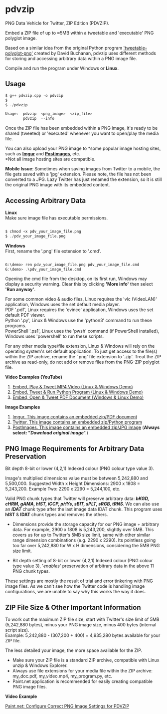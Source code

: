 # pdvzip
PNG Data Vehicle for Twitter, ZIP Edition (PDVZIP).

Embed a ZIP file of up to ≈5MB within a tweetable and 'executable' PNG polyglot image.

Based on a similar idea from the original Python program ['tweetable-polyglot-png'](https://github.com/DavidBuchanan314/tweetable-polyglot-png) created by David Buchanan, pdvzip uses different methods for storing and accessing arbitrary data within a PNG image file.

Compile and run the program under Windows or **Linux**.

## Usage

```c
$ g++ pdvzip.cpp -o pdvzip
$
$ ./pdvzip

Usage:  pdvzip  <png_image>  <zip_file>
        pdvzip  --info

```

Once the ZIP file has been embedded within a PNG image, it's ready to be shared (tweeted) or 'executed' whenever you want to open/play the media file.

You can also upload your PNG image to *some popular image hosting sites, such as [**Imgur**](https://imgur.com) and [**Postimages**](https://postimages.org), etc.  
*Not all image hosting sites are compatible.

**Mobile Issue**: Sometimes when saving images from Twitter to a mobile, the file gets saved with a 'jpg' extension. Please note, the file has not been converted to a JPG. Lazy Twitter has just renamed the extension, so it is still the original PNG image with its embedded content. 

## Accessing Arbitrary Data
**Linux**    
Make sure image file has executable permissions.
```c

$ chmod +x pdv_your_image_file.png
$ ./pdv_your_image_file.png 

```  
**Windows**   
First, rename the '.png' file extension to '.cmd'.
```c

G:\demo> ren pdv_your_image_file.png pdv_your_image_file.cmd
G:\demo> .\pdv_your_image_file.cmd

```
Opening the cmd file from the desktop, on its first run, Windows may display a security warning. Clear this by clicking **'More info'** then select **'Run anyway'**.

For some common video & audio files, Linux requires the 'vlc (VideoLAN)' application, Windows uses the set default media player.  
PDF '.pdf', Linux requires the 'evince' application, Windows uses the set default PDF viewer.  
Python '.py', Linux & Windows use the 'python3' command to run these programs.  
PowerShell '.ps1', Linux uses the 'pwsh' command (if PowerShell installed), Windows uses 'powershell' to run these scripts.

For any other media type/file extension, Linux & Windows will rely on the operating system's set default application. To just get access to the file(s) within the ZIP archive, rename the '.png' file extension to '.zip'. Treat the ZIP archive as read-only, do not add or remove files from the PNG-ZIP polyglot file.

**Video Examples (YouTube)**
1. [Embed, Play & Tweet MP4 Video (Linux & Windows Demo)](https://www.youtube.com/watch_popup?v=BwfFDwTSOK8) 
2. [Embed, Tweet & Run Python Program (Linux & Windows Demo)](https://www.youtube.com/watch_popup?v=ZubGU_Eb7Ks)
3. [Embed, Open & Tweet PDF Document (Windows & Linux Demo)](https://www.youtube.com/watch_popup?v=FnxD9XEjXos)  

**Image Examples**  

1. [Imgur. This image contains an embedded zip/PDF document](https://imgur.com/a/zF40QMX)
2. [Twitter. This image contains an embedded zip/Python program](https://twitter.com/CleasbyCode/status/1573697255424540673?s=20&t=r0WWUyMNBhVs973PWqqpjg)
3. [PostImages. This image contains an embedded zip/JPG image](https://postimg.cc/xcCcvpLJ) (**Always select: "*Download original image***".)

## PNG Image Requirements for Arbitrary Data Preservation

Bit depth 8-bit or lower (4,2,1) Indexed colour (PNG colour type value 3).  

Image's multiplied dimensions value must be between 5,242,880 and 5,500,000.
Suggested Width x Height Dimensions: 2900 x 1808 = 5,243,200. Example Two: 2290 x 2290 = 5,244,100, etc.

Valid PNG chunk types that Twitter will preserve arbitrary data: ***bKGD, cHRM, gAMA, hIST, iCCP, pHYs, sBIT, sPLT, sRGB, tRNS***. We can also use an ***IDAT*** chunk type after the last image data IDAT chunk.  This program uses **hIST** & **IDAT** chunk types and removes the others.

* Dimensions provide the storage capacity for our PNG image + arbitrary data. For example, 2900 x 1808 is 5,243,200, slightly over 5MB. This covers us for up to Twitter's 5MB size limit, same with other similar range dimension combinations (e.g. 2290 x 2290). Its pointless going too far over 5,242,880 for W x H dimensions, considering the 5MB PNG size limit.

* Bit depth setting of 8-bit or lower (4,2,1) Indexed colour (PNG colour type value 3), '*enables*' preservation of arbitrary data in the above 11 PNG chunk types.

These settings are mostly the result of trial and error tinkering with PNG image files. As we can't see how the Twitter code is handling image configurations, we are unable to say why this works the way it does.

## ZIP File Size & Other Important Information

To work out the maximum ZIP file size, start with Twitter's size limit of 5MB (5,242,880 bytes),
minus your PNG image size, minus 400 bytes (internal script size).  
Example: 5,242,880 - (307,200 + 400) = 4,935,280 bytes available 
for your ZIP file.  

The less detailed your image, the more space available for the ZIP.

* Make sure your ZIP file is a standard ZIP archive, compatible with Linux unzip & Windows Explorer.  
* Always use file extensions for your media file within the ZIP archive: my_doc.pdf, my_video.mp4, my_program.py, etc.  
* Paint.net application is recommended for easily creating compatible PNG image files.

**Video Example**

[Paint.net: Configure Correct PNG Image Settings for PDVZIP](https://www.youtube.com/watch_popup?v=nMlUNdiaS88)

##
